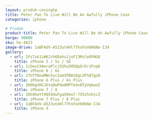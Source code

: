 ```yaml
---
layout: produk-casinghp
title: Peter Pan To Live Will Be An Awfully iPhone Case
categories: iphone

# Produk
product-title: Peter Pan To Live Will Be An Awfully iPhone Case
harga: 90000
sku: hn-4623
image-drive: 1aBFAdV-A523ut4Hl77hsFoV6HbNe-I34
gallery:
  - url: 1FsTxk1iWKJzh6DahsJjuF13McCeOFWG8
    title: iPhone 5 / 5s / SE
  - url: 1iOeuCXAeraPlcj5GhuSMSQpOrEr1Pvp6
    title: iPhone 6 / 6s
  - url: 1TUfTQoaMWckoc2amIPB8zQgLXFhQ7goO
    title: iPhone 6 Plus / 6s Plus
  - url: 1K6KgVHCJGtq9wPdwAMPTedx0TyUqkwoI
    title: iPhone 7 / 8
  - url: 1NtOhwYt9QS9duFgaU9eo7-755zhnhzcZ
    title: iPhone 7 Plus / 8 Plus
  - url: 1aBFAdV-A523ut4Hl77hsFoV6HbNe-I34
    title: iPhone X
---
```

